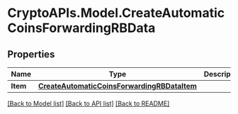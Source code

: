 # CryptoAPIs.Model.CreateAutomaticCoinsForwardingRBData

## Properties

Name | Type | Description | Notes
------------ | ------------- | ------------- | -------------
**Item** | [**CreateAutomaticCoinsForwardingRBDataItem**](CreateAutomaticCoinsForwardingRBDataItem.md) |  | 

[[Back to Model list]](../README.md#documentation-for-models) [[Back to API list]](../README.md#documentation-for-api-endpoints) [[Back to README]](../README.md)

